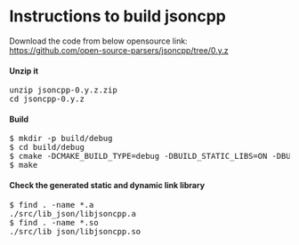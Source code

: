 # Instructions to build jsoncpp
Download the code from below opensource link:  
https://github.com/open-source-parsers/jsoncpp/tree/0.y.z

#### Unzip it
<pre>
unzip jsoncpp-0.y.z.zip
cd jsoncpp-0.y.z
</pre>

#### Build
<pre>
$ mkdir -p build/debug
$ cd build/debug
$ cmake -DCMAKE_BUILD_TYPE=debug -DBUILD_STATIC_LIBS=ON -DBUILD_SHARED_LIBS=ON -DARCHIVE_INSTALL_DIR=. -G "Unix Makefiles" ../..
$ make
</pre>

#### Check the generated static and dynamic link library
<pre>
$ find . -name *.a
./src/lib_json/libjsoncpp.a
$ find . -name *.so
./src/lib_json/libjsoncpp.so
</pre>
